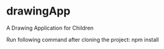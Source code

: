 # drawingApp
A Drawing Application for Children

Run following command after cloning the project: 
npm install
